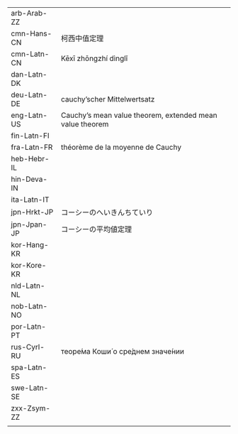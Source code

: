 | | | |
|-|-|-|
| arb-Arab-ZZ |  |  |
| cmn-Hans-CN | 柯西中值定理 |  |
| cmn-Latn-CN | Kēxī zhōngzhí dìnglǐ |  |
| dan-Latn-DK |  |  |
| deu-Latn-DE | cauchy’scher Mittelwertsatz |  |
| eng-Latn-US | Cauchy’s mean value theorem, extended mean value theorem |  |
| fin-Latn-FI |  |  |
| fra-Latn-FR | théorème de la moyenne de Cauchy |  |
| heb-Hebr-IL |  |  |
| hin-Deva-IN |  |  |
| ita-Latn-IT |  |  |
| jpn-Hrkt-JP | コーシーのへいきんちていり |  |
| jpn-Jpan-JP | コーシーの平均値定理 |  |
| kor-Hang-KR |  |  |
| kor-Kore-KR |  |  |
| nld-Latn-NL |  |  |
| nob-Latn-NO |  |  |
| por-Latn-PT |  |  |
| rus-Cyrl-RU | теоре́ма Коши́ о сре́днем значе́нии |  |
| spa-Latn-ES |  |  |
| swe-Latn-SE |  |  |
| zxx-Zsym-ZZ |  |  |
|  |  |  |
